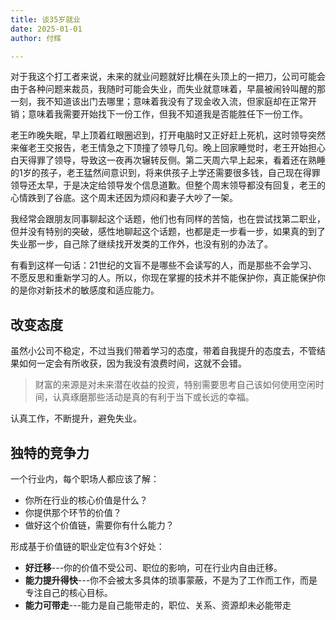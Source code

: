 ```yaml
---
title: 谈35岁就业
date: 2025-01-01
author: 付辉

---
```


对于我这个打工者来说，未来的就业问题就好比横在头顶上的一把刀，公司可能会由于各种问题来裁员，我随时可能会失业，而失业就意味着，早晨被闹铃叫醒的那一刻，我不知道该出门去哪里；意味着我没有了现金收入流，但家庭却在正常开销；意味着我需要开始找下一份工作，但我不知道我是否能胜任下一份工作。

老王昨晚失眠，早上顶着红眼圈迟到，打开电脑时又正好赶上死机，这时领导突然来催老王交报告，老王情急之下顶撞了领导几句。晚上回家睡觉时，老王开始担心白天得罪了领导，导致这一夜再次辗转反侧。第二天周六早上起来，看着还在熟睡的1岁的孩子，老王猛然间意识到，将来供孩子上学还需要很多钱，自己现在得罪领导还太早，于是决定给领导发个信息道歉。但整个周末领导都没有回复，老王的心情跌到了谷底。这个周末还因为烦闷和妻子大吵了一架。

我经常会跟朋友同事聊起这个话题，他们也有同样的苦恼，也在尝试找第二职业，但并没有特别的突破，感性地聊起这个话题，也都是走一步看一步，如果真的到了失业那一步，自己除了继续找开发类的工作外，也没有别的办法了。

有看到这样一句话：21世纪的文盲不是哪些不会读写的人，而是那些不会学习、不愿反思和重新学习的人。所以，你现在掌握的技术并不能保护你，真正能保护你的是你对新技术的敏感度和适应能力。

## 改变态度

虽然小公司不稳定，不过当我们带着学习的态度，带着自我提升的态度去，不管结果如何一定会有所收获，因为我没有浪费时间，这就不会错。

> 财富的来源是对未来潜在收益的投资，特别需要思考自己该如何使用空闲时间，认真琢磨那些活动是真的有利于当下或长远的幸福。

认真工作，不断提升，避免失业。

## 独特的竞争力

一个行业内，每个职场人都应该了解：
- 你所在行业的核心价值是什么？
- 你提供那个环节的价值？
- 做好这个价值链，需要你有什么能力？

形成基于价值链的职业定位有3个好处：
- **好迁移**---你的价值不受公司、职位的影响，可在行业内自由迁移。
- **能力提升得快**---你不会被太多具体的琐事蒙蔽，不是为了工作而工作，而是专注自己的核心目标。
- **能力可带走**---能力是自己能带走的，职位、关系、资源却未必能带走

